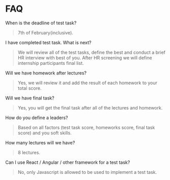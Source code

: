 # FAQ

When is the deadline of test task?

>  7th of February(inclusive).

I have completed test task. What is next?

> We will review all of the test tasks, define the best and conduct a brief HR interview with best of you. After HR screening we will define internship participants final list.

Will we have homework after lectures?

> Yes, we will review it and add the result of each homework to your total score.

Will we have final task?

> Yes, you will get the final task after all of the lectures and homework.  

How do you define a leaders?

> Based on all factors (test task score, homeworks score, final task score) and you soft skills.

How many lectures will we have?

> 8 lectures.

Can I use React / Angular / other framework for a test task?

> No, only Javascript is allowed to be used to implement a test task.
